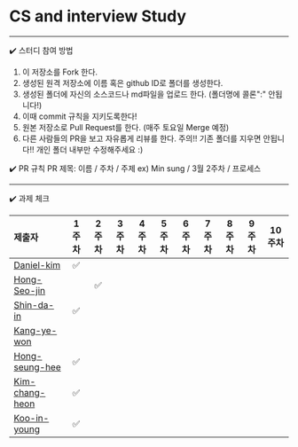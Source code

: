 # CS and interview Study

---
✔️ 스터디 참여 방법

1. 이 저장소를 Fork 한다.
2. 생성된 원격 저장소에 이름 혹은 github ID로 폴더를 생성한다.
3. 생성된 폴더에 자신의 소스코드나 md파일을 업로드 한다. (폴더명에 콜론":" 안됩니다!)
4. 이때 commit 규칙을 지키도록한다!
5. 원본 저장소로 Pull Request를 한다. (매주 토요일 Merge 예정)
6. 다른 사람들의 PR을 보고 자유롭게 리뷰를 한다.
주의!! 기존 폴더를 지우면 안됩니다!! 개인 폴더 내부만 수정해주세요 :)

✔️ PR 규칙
PR 제목: 이름 / 주차 / 주제
ex) Min sung / 3월 2주차 / 프로세스 

---


✔️ 과제 체크

| 제출자  | 1주차 | 2주차 | 3주차 | 4주차 | 5주차 | 6주차 | 7주차 | 8주차 | 9주차 | 10주차 |
| :--- | :---: | :---: | :---: | :---: | :---: | :---: | :---: | :---: | :---: | :---: |
| [Daniel-kim](https://github.com/Daniel-kim-junior) | ✅  |  |  |  |  |  |  |  |  |  | 
| [Hong-Seo-jin](https://github.com/num1dev) | | ✅  |  |  |  |  |  |  |  |  | 
| [Shin-da-in](https://github.com/FunnyDain) | ✅ |  |  |  |  |  |  |  |  |  | 
| [Kang-ye-won](https://github.com/yewonkang00) |  |  |  |  |  |  |  |  |  |  | 
| [Hong-seung-hee](https://github.com/mowgood) | ✅  |  |  |  |  |  |  |  |  |  |
| [Kim-chang-heon](https://github.com/changheonkim) | ✅ |  |  |  |  |  |  |  |  |  |
| [Koo-in-young](https://github.com/9noeyni9) | ✅ |  |  |  |  |  |  |  |  |  |




